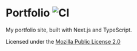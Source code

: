 # Portfolio ![CI](https://github.com/safinsingh/ws/workflows/CI/badge.svg)

My portfolio site, built with Next.js and TypeScript.

Licensed under the [Mozilla Public License 2.0](./LICENSE)
